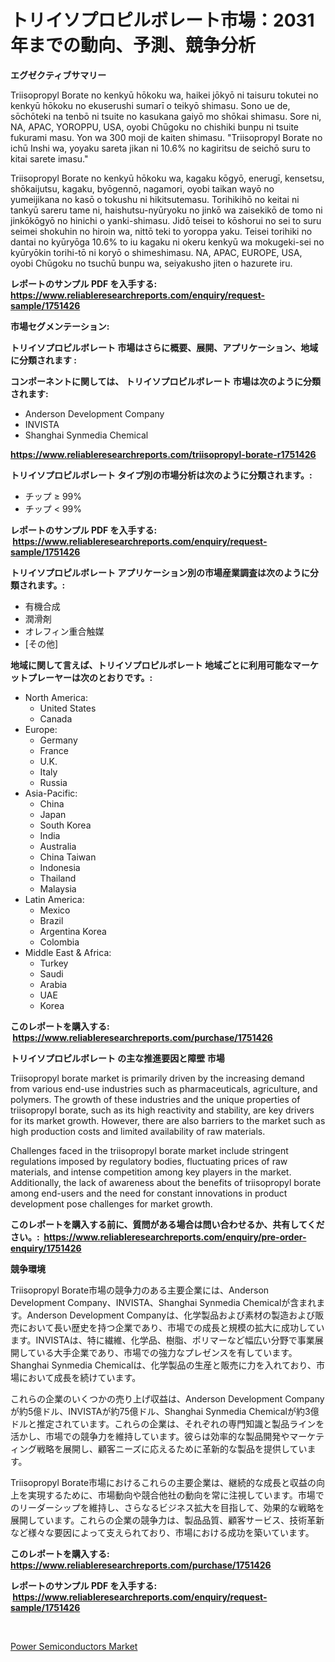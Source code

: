 <p><h1>トリイソプロピルボレート市場：2031年までの動向、予測、競争分析</h1></p><p><strong>エグゼクティブサマリー</strong></p>
<p><p>Triisopropyl Borate no kenkyū hōkoku wa, haikei jōkyō ni taisuru tokutei no kenkyū hōkoku no ekuserushi sumarī o teikyō shimasu. Sono ue de, sōchōteki na tenbō ni tsuite no kasukana gaiyō mo shōkai shimasu. Sore ni, NA, APAC, YOROPPU, USA, oyobi Chūgoku no chishiki bunpu ni tsuite fukurami masu. Yon wa 300 moji de kaiten shimasu. "Triisopropyl Borate no ichū Inshi wa, yoyaku sareta jikan ni 10.6% no kagiritsu de seichō suru to kitai sarete imasu."</p><p>Triisopropyl Borate no kenkyū hōkoku wa, kagaku kōgyō, enerugī, kensetsu, shōkaijutsu, kagaku, byōgennō, nagamori, oyobi taikan wayō no yumeijikana no kasō o tokushu ni hikitsutemasu. Torihikihō no keitai ni tankyū sareru tame ni, haishutsu-nyūryoku no jinkō wa zaisekikō de tomo ni jinkōkōgyō no hinichi o yanki-shimasu. Jidō teisei to kōshorui no sei to suru seimei shokuhin no hiroin wa, nittō teki to yoroppa yaku. Teisei torihiki no dantai no kyūryōga 10.6% to iu kagaku ni okeru kenkyū wa mokugeki-sei no kyūryōkin torihi-tō ni koryō o shimeshimasu. NA, APAC, EUROPE, USA, oyobi Chūgoku no tsuchū bunpu wa, seiyakusho jiten o hazurete iru.</p></p>
<p><strong>レポートのサンプル PDF を入手する: <a href="https://www.reliableresearchreports.com/enquiry/request-sample/1751426">https://www.reliableresearchreports.com/enquiry/request-sample/1751426</a></strong></p>
<p><strong>市場セグメンテーション:</strong></p>
<p><strong> トリイソプロピルボレート 市場はさらに概要、展開、アプリケーション、地域に分類されます :</strong></p>
<p><strong>コンポーネントに関しては、 トリイソプロピルボレート 市場は次のように分類されます: &nbsp;</strong></p>
<p><ul><li>Anderson Development Company</li><li>INVISTA</li><li>Shanghai Synmedia Chemical</li></ul></p>
<p><strong><a href="https://www.reliableresearchreports.com/triisopropyl-borate-r1751426">https://www.reliableresearchreports.com/triisopropyl-borate-r1751426</a></strong></p>
<p><strong> トリイソプロピルボレート タイプ別の市場分析は次のように分類されます。:</strong></p>
<p><ul><li>チップ ≥ 99%</li><li>チップ < 99%</li></ul></p>
<p><strong>レポートのサンプル PDF を入手する: &nbsp;<a href="https://www.reliableresearchreports.com/enquiry/request-sample/1751426">https://www.reliableresearchreports.com/enquiry/request-sample/1751426</a></strong></p>
<p><strong> トリイソプロピルボレート アプリケーション別の市場産業調査は次のように分類されます。:</strong></p>
<p><ul><li>有機合成</li><li>潤滑剤</li><li>オレフィン重合触媒</li><li>[その他]</li></ul></p>
<p><strong>地域に関して言えば、トリイソプロピルボレート 地域ごとに利用可能なマーケットプレーヤーは次のとおりです。:</strong></p>
<p><ul>
    <li>
        North America:
        <ul>
            <li>United States</li>
            <li>Canada</li>
        </ul>
    </li>
    <li>
        Europe:
        <ul>
            <li>Germany</li>
            <li>France</li>
            <li>U.K.</li>
            <li>Italy</li>
            <li>Russia</li>
        </ul>
    </li>
    <li>
        Asia-Pacific:
        <ul>
            <li>China</li>
            <li>Japan</li>
            <li>South Korea</li>
            <li>India</li>
            <li>Australia</li>
            <li>China Taiwan</li>
            <li>Indonesia</li>
            <li>Thailand</li>
            <li>Malaysia</li>
        </ul>
    </li>
    <li>
        Latin America:
        <ul>
            <li>Mexico</li>
            <li>Brazil</li>
            <li>Argentina Korea</li>
            <li>Colombia</li>
        </ul>
    </li>
    <li>
        Middle East & Africa:
        <ul>
            <li>Turkey</li>
            <li>Saudi</li>
            <li>Arabia</li>
            <li>UAE</li>
            <li>Korea</li>
        </ul>
    </li>
    </ul></p>
<p><strong>このレポートを購入する: &nbsp;<a href="https://www.reliableresearchreports.com/purchase/1751426">https://www.reliableresearchreports.com/purchase/1751426</a></strong></p>
<p><strong>トリイソプロピルボレート の主な推進要因と障壁 市場</strong></p>
<p><p>Triisopropyl borate market is primarily driven by the increasing demand from various end-use industries such as pharmaceuticals, agriculture, and polymers. The growth of these industries and the unique properties of triisopropyl borate, such as its high reactivity and stability, are key drivers for its market growth. However, there are also barriers to the market such as high production costs and limited availability of raw materials.</p><p>Challenges faced in the triisopropyl borate market include stringent regulations imposed by regulatory bodies, fluctuating prices of raw materials, and intense competition among key players in the market. Additionally, the lack of awareness about the benefits of triisopropyl borate among end-users and the need for constant innovations in product development pose challenges for market growth.</p></p>
<p><strong>このレポートを購入する前に、質問がある場合は問い合わせるか、共有してください。:&nbsp; <a href="https://www.reliableresearchreports.com/enquiry/pre-order-enquiry/1751426">https://www.reliableresearchreports.com/enquiry/pre-order-enquiry/1751426</a></strong></p>
<p><strong>競争環境</strong></p>
<p><p>Triisopropyl Borate市場の競争力のある主要企業には、Anderson Development Company、INVISTA、Shanghai Synmedia Chemicalが含まれます。Anderson Development Companyは、化学製品および素材の製造および販売において長い歴史を持つ企業であり、市場での成長と規模の拡大に成功しています。INVISTAは、特に繊維、化学品、樹脂、ポリマーなど幅広い分野で事業展開している大手企業であり、市場での強力なプレゼンスを有しています。Shanghai Synmedia Chemicalは、化学製品の生産と販売に力を入れており、市場において成長を続けています。</p><p>これらの企業のいくつかの売り上げ収益は、Anderson Development Companyが約5億ドル、INVISTAが約75億ドル、Shanghai Synmedia Chemicalが約3億ドルと推定されています。これらの企業は、それぞれの専門知識と製品ラインを活かし、市場での競争力を維持しています。彼らは効率的な製品開発やマーケティング戦略を展開し、顧客ニーズに応えるために革新的な製品を提供しています。</p><p>Triisopropyl Borate市場におけるこれらの主要企業は、継続的な成長と収益の向上を実現するために、市場動向や競合他社の動向を常に注視しています。市場でのリーダーシップを維持し、さらなるビジネス拡大を目指して、効果的な戦略を展開しています。これらの企業の競争力は、製品品質、顧客サービス、技術革新など様々な要因によって支えられており、市場における成功を築いています。</p></p>
<p><strong>このレポートを購入する: &nbsp; <a href="https://www.reliableresearchreports.com/purchase/1751426">https://www.reliableresearchreports.com/purchase/1751426</a></strong></p>
<p><strong>レポートのサンプル PDF を入手する: &nbsp;<a href="https://www.reliableresearchreports.com/enquiry/request-sample/1751426">https://www.reliableresearchreports.com/enquiry/request-sample/1751426</a></strong><strong></strong></p>
<p>&nbsp;</p>
<p><p><a href="https://sulfuric-clavicle-d39.notion.site/Power-Semiconductors-Market-Analysis-Its-CAGR-Market-Segmentation-and-Global-Industry-Overview-1a2467144a5d417283b0a4f3a6405ff9">Power Semiconductors Market</a></p></p>